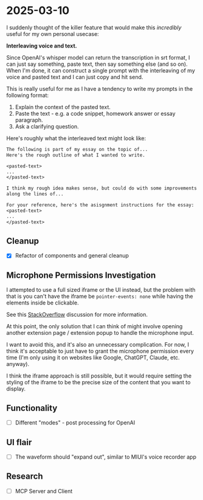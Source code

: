 # 2025-03-10

I suddenly thought of the killer feature that would make this
*incredibly* useful for my own personal usecase:

**Interleaving voice and text.**

Since OpenAI's whisper model can return the transcription in srt format,
I can just say something, paste text, then say something else
(and so on).
When I'm done, it can construct a single prompt with the interleaving
of my voice and pasted text and I can just copy and hit send.

This is really useful for me as I have a tendency to write my prompts in the
following format:

1. Explain the context of the pasted text.
2. Paste the text - e.g. a code snippet, homework answer or essay paragraph.
3. Ask a clarifying question.

Here's roughly what the interleaved text might look like:

```txt
The following is part of my essay on the topic of...
Here's the rough outline of what I wanted to write.

<pasted-text>
...
</pasted-text>

I think my rough idea makes sense, but could do with some improvements
along the lines of...

For your reference, here's the asisgnment instructions for the essay:
<pasted-text>
...
</pasted-text>
```

## Cleanup

- [x] Refactor of components and general cleanup

## Microphone Permissions Investigation

I attempted to use a full sized iframe or the UI instead,
but the problem with that is you can't have the iframe be `pointer-events: none`
while having the elements inside be clickable.

See this [StackOverflow](https://stackoverflow.com/questions/23329991/how-can-you-make-an-iframe-have-pointer-events-none-but-not-on-a-div-inside-th)
discussion for more information.

At this point, the only solution that I can think of might involve
opening another extension page / extension popup to handle the microphone
input.

I want to avoid this, and it's also an unnecessary complication.
For now, I think it's acceptable to just have to grant the microphone permission
every time
(I'm only using it on websites like Google, ChatGPT, Claude, etc. anyway).

I think the iframe approach is still possible, but it would require
setting the styling of the iframe to be the precise size of the content
that you want to display.

## Functionality

- [ ] Different "modes" - post processing for OpenAI

## UI flair

- [ ] The waveform should "expand out", similar to MIUI's voice recorder app

## Research

- [ ] MCP Server and Client
